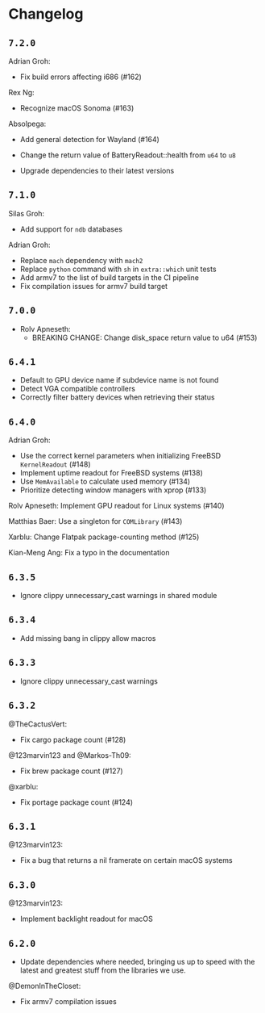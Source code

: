 # Changelog

## `7.2.0`

Adrian Groh:
- Fix build errors affecting i686 (#162)

Rex Ng:
- Recognize macOS Sonoma (#163)

Absolpega:
- Add general detection for Wayland (#164)

- Change the return value of BatteryReadout::health from `u64` to `u8`
- Upgrade dependencies to their latest versions

## `7.1.0`

Silas Groh:
  - Add support for `ndb` databases

Adrian Groh:
  - Replace `mach` dependency with `mach2`
  - Replace `python` command with `sh` in `extra::which` unit tests
  - Add armv7 to the list of build targets in the CI pipeline
  - Fix compilation issues for armv7 build target

## `7.0.0`

- Rolv Apneseth:
  - BREAKING CHANGE: Change disk_space return value to u64 (#153)

## `6.4.1`

- Default to GPU device name if subdevice name is not found
- Detect VGA compatible controllers
- Correctly filter battery devices when retrieving their status

## `6.4.0`

Adrian Groh:
  - Use the correct kernel parameters when initializing FreeBSD `KernelReadout` (#148)
  - Implement uptime readout for FreeBSD systems (#138)
  - Use `MemAvailable` to calculate used memory (#134)
  - Prioritize detecting window managers with xprop (#133)

Rolv Apneseth: Implement GPU readout for Linux systems (#140)

Matthias Baer: Use a singleton for `COMLibrary` (#143)

Xarblu: Change Flatpak package-counting method (#125)

Kian-Meng Ang: Fix a typo in the documentation

## `6.3.5`

- Ignore clippy unnecessary_cast warnings in shared module

## `6.3.4`

- Add missing bang in clippy allow macros

## `6.3.3`

- Ignore clippy unnecessary_cast warnings

## `6.3.2`

@TheCactusVert:
- Fix cargo package count (#128)

@123marvin123 and @Markos-Th09:
- Fix brew package count (#127)

@xarblu:
- Fix portage package count (#124)

## `6.3.1`

@123marvin123:
- Fix a bug that returns a nil framerate on certain macOS systems

## `6.3.0`

@123marvin123:
- Implement backlight readout for macOS

## `6.2.0`

- Update dependencies where needed, bringing us up to speed with the
  latest and greatest stuff from the libraries we use.

@DemonInTheCloset:
- Fix armv7 compilation issues
